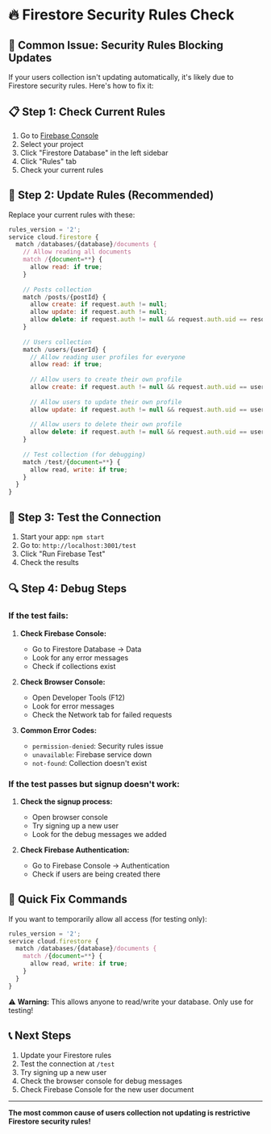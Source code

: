 # 🔥 Firestore Security Rules Check

## 🚨 **Common Issue: Security Rules Blocking Updates**

If your users collection isn't updating automatically, it's likely due to Firestore security rules. Here's how to fix it:

## 📋 **Step 1: Check Current Rules**

1. Go to [Firebase Console](https://console.firebase.google.com)
2. Select your project
3. Click "Firestore Database" in the left sidebar
4. Click "Rules" tab
5. Check your current rules

## 🔧 **Step 2: Update Rules (Recommended)**

Replace your current rules with these:

```javascript
rules_version = '2';
service cloud.firestore {
  match /databases/{database}/documents {
    // Allow reading all documents
    match /{document=**} {
      allow read: if true;
    }
    
    // Posts collection
    match /posts/{postId} {
      allow create: if request.auth != null;
      allow update: if request.auth != null;
      allow delete: if request.auth != null && request.auth.uid == resource.data.authorId;
    }
    
    // Users collection
    match /users/{userId} {
      // Allow reading user profiles for everyone
      allow read: if true;
      
      // Allow users to create their own profile
      allow create: if request.auth != null && request.auth.uid == userId;
      
      // Allow users to update their own profile
      allow update: if request.auth != null && request.auth.uid == userId;
      
      // Allow users to delete their own profile
      allow delete: if request.auth != null && request.auth.uid == userId;
    }
    
    // Test collection (for debugging)
    match /test/{document=**} {
      allow read, write: if true;
    }
  }
}
```

## 🧪 **Step 3: Test the Connection**

1. Start your app: `npm start`
2. Go to: `http://localhost:3001/test`
3. Click "Run Firebase Test"
4. Check the results

## 🔍 **Step 4: Debug Steps**

### **If the test fails:**

1. **Check Firebase Console:**
   - Go to Firestore Database → Data
   - Look for any error messages
   - Check if collections exist

2. **Check Browser Console:**
   - Open Developer Tools (F12)
   - Look for error messages
   - Check the Network tab for failed requests

3. **Common Error Codes:**
   - `permission-denied`: Security rules issue
   - `unavailable`: Firebase service down
   - `not-found`: Collection doesn't exist

### **If the test passes but signup doesn't work:**

1. **Check the signup process:**
   - Open browser console
   - Try signing up a new user
   - Look for the debug messages we added

2. **Check Firebase Authentication:**
   - Go to Firebase Console → Authentication
   - Check if users are being created there

## 🎯 **Quick Fix Commands**

If you want to temporarily allow all access (for testing only):

```javascript
rules_version = '2';
service cloud.firestore {
  match /databases/{database}/documents {
    match /{document=**} {
      allow read, write: if true;
    }
  }
}
```

⚠️ **Warning:** This allows anyone to read/write your database. Only use for testing!

## 📞 **Next Steps**

1. Update your Firestore rules
2. Test the connection at `/test`
3. Try signing up a new user
4. Check the browser console for debug messages
5. Check Firebase Console for the new user document

---

**The most common cause of users collection not updating is restrictive Firestore security rules!**
